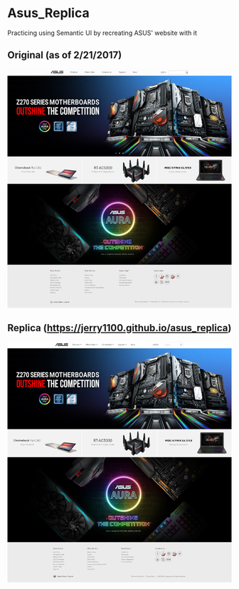 # Asus_Replica
Practicing using Semantic UI by recreating ASUS' website with it

## Original (as of 2/21/2017)
![alt text](img/real.png)

## Replica (https://jerry1100.github.io/asus_replica)
![alt text](img/replica.png)
